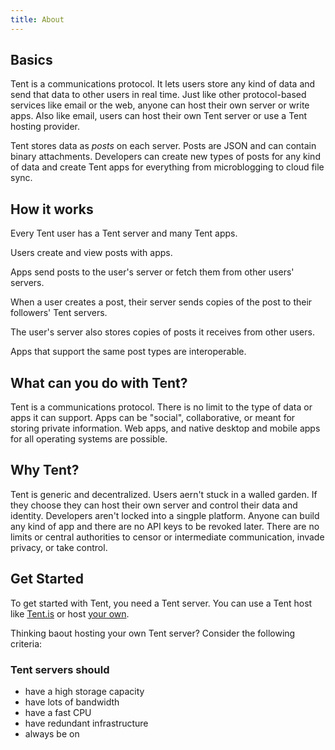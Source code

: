```yaml
---
title: About
---
```


## Basics

Tent is a communications protocol. It lets users store any kind of data and send that data to other users in real time. Just like other protocol-based services like email or the web, anyone can host their own server or write apps. Also like email, users can host their own Tent server or use a Tent hosting provider.

Tent stores data as *posts* on each server. Posts are JSON and can contain binary attachments. Developers can create new types of posts for any kind of data and create Tent apps for everything from microblogging to cloud file sync.

## How it works

Every Tent user has a Tent server and many Tent apps.

Users create and view posts with apps.

Apps send posts to the user's server or fetch them from other users' servers.

When a user creates a post, their server sends copies of the post to their followers' Tent servers.

The user's server also stores copies of posts it receives from other users.

Apps that support the same post types are interoperable.

## What can you do with Tent?

Tent is a communications protocol. There is no limit to the type of data or apps it can support. Apps can be "social", collaborative, or meant for storing private information. Web apps, and native desktop and mobile apps for all operating systems are possible.

## Why Tent?

Tent is generic and decentralized. Users aern't stuck in a walled garden. If they choose they can host their own server and control their data and identity. Developers aren't locked into a singple platform. Anyone can build any kind of app and there are no API keys to be revoked later. There are no limits or central authorities to censor or intermediate communication, invade privacy, or take control.

## Get Started

To get started with Tent, you need a Tent server. You can use a Tent host like [Tent.is](https://tent.is) or host [your own](https://github.com/tent/tentd-admin).


Thinking baout hosting your own Tent server? Consider the following criteria:

### Tent servers should 

- have a high storage capacity
- have lots of bandwidth
- have a fast CPU
- have redundant infrastructure
- always be on
